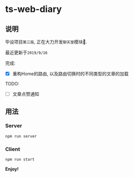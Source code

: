 # ts-web-diary

## 说明

毕设项目`第三版`,  正在大力开发`聊天室`模块🚧.

最近更新于`2019/9/16`

完成:

- [x] 重构Home的路由, 以及路由切换时的不同类型的文章的加载

TODO:

- [ ] 文章点赞通知

## 用法

### Server

```bash
npm run server
```

### Client

```bash
npm run start
```

**Enjoy!**